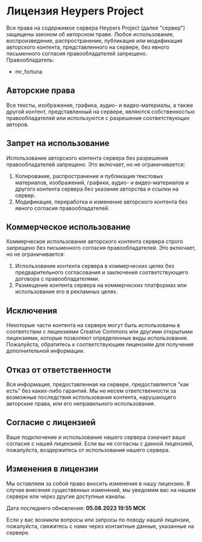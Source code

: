 # Лицензия Heypers Project

Все права на содержимое сервера Heypers Project (далее "сервер") защищены законом об авторском праве. Любое использование, воспроизведение, распространение, публикация или модификация авторского контента, представленного на сервере, без явного письменного согласия правообладателей запрещено.
Правообладатель:
- mr_fortuna

## Авторские права

Все тексты, изображения, графика, аудио- и видео-материалы, а также другой контент, представленный на сервере, являются собственностью правообладателей или используются с разрешения соответствующих авторов.

## Запрет на использование

Использование авторского контента сервера без разрешения правообладателей запрещено. Это включает, но не ограничивается:

1. Копирование, распространение и публикация текстовых материалов, изображений, графики, аудио- и видео-материалов и другого контента сервера без указания авторства и ссылки на сервер.
2. Модификация, переработка и изменение авторского контента без явного согласия правообладателей.

## Коммерческое использование

Коммерческое использование авторского контента сервера строго запрещено без письменного согласия правообладателей. Это включает, но не ограничивается:

1. Использование контента сервера в коммерческих целях без предварительного согласования и заключения соответствующего договора с правообладателями.
2. Размещение контента сервера на коммерческих платформах или использование его в рекламных целях.

## Исключения

Некоторые части контента на сервере могут быть использованы в соответствии с лицензиями Creative Commons или другими открытыми лицензиями, которые позволяют определенные виды использования. Пожалуйста, обратитесь к соответствующим лицензиям для получения дополнительной информации.

## Отказ от ответственности

Вся информация, предоставленная на сервере, предоставляется "как есть" без каких-либо гарантий. Мы не несем ответственности за возможные последствия использования контента, нарушающего авторские права, или его неправильного использования.

## Согласие с лицензией

Ваше подключение и использование нашего сервера означает ваше согласие с нашей лицензией. Если вы не согласны с данной лицензией, пожалуйста, воздержитесь от использования нашего сервера.

## Изменения в лицензии

Мы оставляем за собой право вносить изменения в нашу лицензию. В случае внесения существенных изменений, мы уведомим вас на нашем сервере или через другие доступные каналы.

Дата последнего обновления: **05.08.2023 19:55 МСК**

Если у вас возникли вопросы или запросы по поводу нашей лицензии, пожалуйста, свяжитесь с нами через контактные данные, указанные на сервере.
